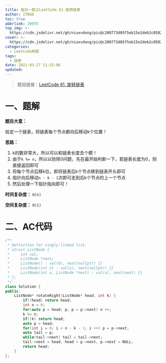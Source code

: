 ```yaml
---
title: 每日一题之LeetCode 61.旋转链表
author: ITNXD
toc: true
abbrlink: 29975
top_img: >-
  https://cdn.jsdelivr.net/gh/niuxvdong/pic@c200773d85f5eb15e2deb2c05823538e4c5f2fe8/2021/03/21/2efbc4cb93b487fd05b4faaa113a1b7d.png
cover: >-
  https://cdn.jsdelivr.net/gh/niuxvdong/pic@c200773d85f5eb15e2deb2c05823538e4c5f2fe8/2021/03/21/2efbc4cb93b487fd05b4faaa113a1b7d.png
categories:
  - LeetCode刷题
tags:
  - 链表
date: 2021-03-27 11:25:06
updated:
---
```








> 题目链接：[LeetCode 61. 旋转链表](https://leetcode-cn.com/problems/rotate-list/)



# 一、题解





**题目大意：**



给定一个链表，将链表每个节点都向后移动k个位置！



**思路：**



1. k的数非常大，所以可以和链表长度去个模！
2. 由于`k %= n`，所以以防除0问题，先在最开始判断一下，若链表长度为0，则直接返回即可
3. 将每个节点后移k位，即将链表后k个节点移到链表开头即可
4. 指针向后移动`n - k - 1`次即可走到后k个节点的上一个节点
5. 然后处理一下指针指向即可！





**时间复杂度：** `O(n)`

**空间复杂度：** `O(1)`



# 二、AC代码





```c++
/**
 * Definition for singly-linked list.
 * struct ListNode {
 *     int val;
 *     ListNode *next;
 *     ListNode() : val(0), next(nullptr) {}
 *     ListNode(int x) : val(x), next(nullptr) {}
 *     ListNode(int x, ListNode *next) : val(x), next(next) {}
 * };
 */
class Solution {
public:
    ListNode* rotateRight(ListNode* head, int k) {
        if(!head) return head;
        int n = 0;
        for(auto p = head; p; p = p->next) n ++;
        k %= n;
        if(!k) return head;
        auto p = head;
        for(int i = 0; i < n - k - 1; i ++) p = p->next;
        auto tail = p;
        while(tail->next) tail = tail->next;
        tail->next = head, head = p->next, p->next = NULL;
        return head;
    }
};
```

